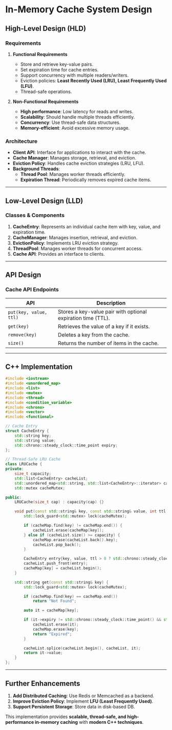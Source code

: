 # In-Memory Cache System Design

## **High-Level Design (HLD)**

### **Requirements**
1. **Functional Requirements**
   - Store and retrieve key-value pairs.
   - Set expiration time for cache entries.
   - Support concurrency with multiple readers/writers.
   - Eviction policies: **Least Recently Used (LRU), Least Frequently Used (LFU)**.
   - Thread-safe operations.

2. **Non-Functional Requirements**
   - **High performance**: Low latency for reads and writes.
   - **Scalability**: Should handle multiple threads efficiently.
   - **Concurrency**: Use thread-safe data structures.
   - **Memory-efficient**: Avoid excessive memory usage.

### **Architecture**
- **Client API**: Interface for applications to interact with the cache.
- **Cache Manager**: Manages storage, retrieval, and eviction.
- **Eviction Policy**: Handles cache eviction strategies (LRU, LFU).
- **Background Threads**: 
  - **Thread Pool**: Manages worker threads efficiently.
  - **Expiration Thread**: Periodically removes expired cache items.

---

## **Low-Level Design (LLD)**

### **Classes & Components**
1. **CacheEntry**: Represents an individual cache item with key, value, and expiration time.
2. **CacheManager**: Manages insertion, retrieval, and eviction.
3. **EvictionPolicy**: Implements LRU eviction strategy.
4. **ThreadPool**: Manages worker threads for concurrent access.
5. **Cache API**: Provides an interface to clients.

---

## **API Design**

### **Cache API Endpoints**
| API | Description |
|------|------------|
| `put(key, value, ttl)` | Stores a key-value pair with optional expiration time (TTL). |
| `get(key)` | Retrieves the value of a key if it exists. |
| `remove(key)` | Deletes a key from the cache. |
| `size()` | Returns the number of items in the cache. |

---

## **C++ Implementation**

```cpp
#include <iostream>
#include <unordered_map>
#include <list>
#include <mutex>
#include <thread>
#include <condition_variable>
#include <chrono>
#include <vector>
#include <functional>

// Cache Entry
struct CacheEntry {
    std::string key;
    std::string value;
    std::chrono::steady_clock::time_point expiry;
};

// Thread-Safe LRU Cache
class LRUCache {
private:
    size_t capacity;
    std::list<CacheEntry> cacheList;
    std::unordered_map<std::string, std::list<CacheEntry>::iterator> cacheMap;
    std::mutex cacheMutex;

public:
    LRUCache(size_t cap) : capacity(cap) {}

    void put(const std::string& key, const std::string& value, int ttl = 0) {
        std::lock_guard<std::mutex> lock(cacheMutex);

        if (cacheMap.find(key) != cacheMap.end()) {
            cacheList.erase(cacheMap[key]);
        } else if (cacheList.size() >= capacity) {
            cacheMap.erase(cacheList.back().key);
            cacheList.pop_back();
        }

        CacheEntry entry{key, value, ttl > 0 ? std::chrono::steady_clock::now() + std::chrono::seconds(ttl) : std::chrono::steady_clock::time_point()};
        cacheList.push_front(entry);
        cacheMap[key] = cacheList.begin();
    }

    std::string get(const std::string& key) {
        std::lock_guard<std::mutex> lock(cacheMutex);

        if (cacheMap.find(key) == cacheMap.end())
            return "Not Found";

        auto it = cacheMap[key];

        if (it->expiry != std::chrono::steady_clock::time_point() && std::chrono::steady_clock::now() > it->expiry) {
            cacheList.erase(it);
            cacheMap.erase(key);
            return "Expired";
        }

        cacheList.splice(cacheList.begin(), cacheList, it);
        return it->value;
    }
};
```

---

## **Further Enhancements**
1. **Add Distributed Caching**: Use Redis or Memcached as a backend.
2. **Improve Eviction Policy**: Implement **LFU (Least Frequently Used)**.
3. **Support Persistent Storage**: Store data in disk-based DB.

This implementation provides **scalable, thread-safe, and high-performance in-memory caching** with **modern C++ techniques**.
